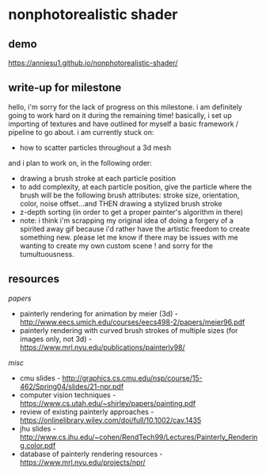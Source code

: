 # nonphotorealistic shader

## demo
https://anniesu1.github.io/nonphotorealistic-shader/

## write-up for milestone

hello, i'm sorry for the lack of progress on this milestone. i am definitely going to work hard on it during the remaining time! basically, i set up importing of textures and have outlined for myself a basic framework / pipeline to go about. i am currently stuck on:
* how to scatter particles throughout a 3d mesh

and i plan to work on, in the following order:
* drawing a brush stroke at each particle position
* to add complexity, at each particle position, give the particle where the brush will be the following brush attributes: stroke size, orientation, color, noise offset...and THEN drawing a stylized brush stroke
* z-depth sorting (in order to get a proper painter's algorithm in there) 
* note: i think i'm scrapping my original idea of doing a forgery of a spirited away gif because i'd rather have the artistic freedom to create something new. please let me know if there may be issues with me wanting to create my own custom scene ! and sorry for the tumultuousness. 

## resources
_papers_
- painterly rendering for animation by meier (3d) - http://www.eecs.umich.edu/courses/eecs498-2/papers/meier96.pdf
- painterly rendering with curved brush strokes of multiple sizes (for images only, not 3d) - https://www.mrl.nyu.edu/publications/painterly98/

_misc_
- cmu slides - http://graphics.cs.cmu.edu/nsp/course/15-462/Spring04/slides/21-npr.pdf
- computer vision techniques - https://www.cs.utah.edu/~shirley/papers/painting.pdf
- review of existing painterly approaches - https://onlinelibrary.wiley.com/doi/full/10.1002/cav.1435
- jhu slides - http://www.cs.jhu.edu/~cohen/RendTech99/Lectures/Painterly_Rendering.color.pdf
- database of painterly rendering resources - https://www.mrl.nyu.edu/projects/npr/

